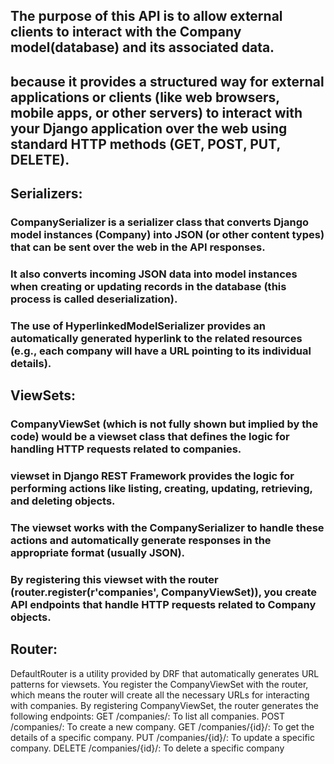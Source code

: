 
## The purpose of this API is to allow external clients to interact with the Company model(database) and its associated data.
## because it provides a structured way for external applications or clients (like web browsers, mobile apps, or other servers) to interact with your Django application over the web using standard HTTP methods (GET, POST, PUT, DELETE).

## Serializers:
### CompanySerializer is a serializer class that converts Django model instances (Company) into JSON (or other content types) that can be sent over the web in the API responses.
### It also converts incoming JSON data into model instances when creating or updating records in the database (this process is called deserialization).
### The use of HyperlinkedModelSerializer provides an automatically generated hyperlink to the related resources (e.g., each company will have a URL pointing to its individual details).

## ViewSets:
### CompanyViewSet (which is not fully shown but implied by the code) would be a viewset class that defines the logic for handling HTTP requests related to companies.
###  viewset in Django REST Framework provides the logic for performing actions like listing, creating, updating, retrieving, and deleting objects.
### The viewset works with the CompanySerializer to handle these actions and automatically generate responses in the appropriate format (usually JSON).
### By registering this viewset with the router (router.register(r'companies', CompanyViewSet)), you create API endpoints that handle HTTP requests related to Company objects.

## Router:
DefaultRouter is a utility provided by DRF that automatically generates URL patterns for viewsets. You register the CompanyViewSet with the router, which means the router will create all the necessary URLs for interacting with companies.
By registering CompanyViewSet, the router generates the following endpoints:
GET /companies/: To list all companies.
POST /companies/: To create a new company.
GET /companies/{id}/: To get the details of a specific company.
PUT /companies/{id}/: To update a specific company.
DELETE /companies/{id}/: To delete a specific company
